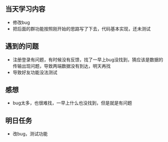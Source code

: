 ﻿## 当天学习内容

 - 修改bug
 - 把后面的群功能按照刚开始的思路写了下去，代码基本实现，还未测试
## 遇到的问题

 - 注册登录有问题，有时候没有反馈，找了一早上bug没找到，猜应该是数据的传输出现问题，导致两端数据没有到达，明天再找
 - 导致好友功能没法测试
## 感想

 - bug太多，也很难找，一早上什么也没找到，但是就是有问题

## 明日任务

 - 改bug，测试功能

